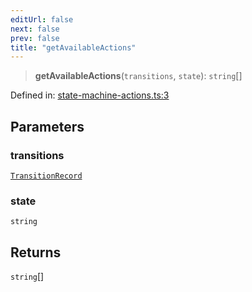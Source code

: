 ```yaml
---
editUrl: false
next: false
prev: false
title: "getAvailableActions"
---
```


> **getAvailableActions**(`transitions`, `state`): `string`[]

Defined in: [state-machine-actions.ts:3](https://github.com/WinstonFassett/matchina/blob/2d22b2187dda803854f54b63fe09d04bd833387d/src/state-machine-actions.ts#L3)

## Parameters

### transitions

[`TransitionRecord`](/docs/src/content/docs/reference/type-aliases/transitionrecord/)

### state

`string`

## Returns

`string`[]
